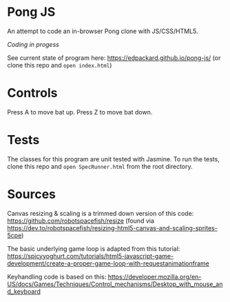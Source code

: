 # Pong JS

An attempt to code an in-browser Pong clone with JS/CSS/HTML5.

_Coding in progess_

See current state of program here: https://edpackard.github.io/pong-js/
(or clone this repo and `open index.html`)

# Controls

Press A to move bat up.
Press Z to move bat down.

# Tests

The classes for this program are unit tested with Jasmine. To run the tests, clone this repo and `open SpecRunner.html` from the root directory.

# Sources

Canvas resizing & scaling is a trimmed down version of this code: https://github.com/robotspacefish/resize (found via https://dev.to/robotspacefish/resizing-html5-canvas-and-scaling-sprites-5cpe)

The basic underlying game loop is adapted from this tutorial: https://spicyyoghurt.com/tutorials/html5-javascript-game-development/create-a-proper-game-loop-with-requestanimationframe

Keyhandling code is based on this: https://developer.mozilla.org/en-US/docs/Games/Techniques/Control_mechanisms/Desktop_with_mouse_and_keyboard
